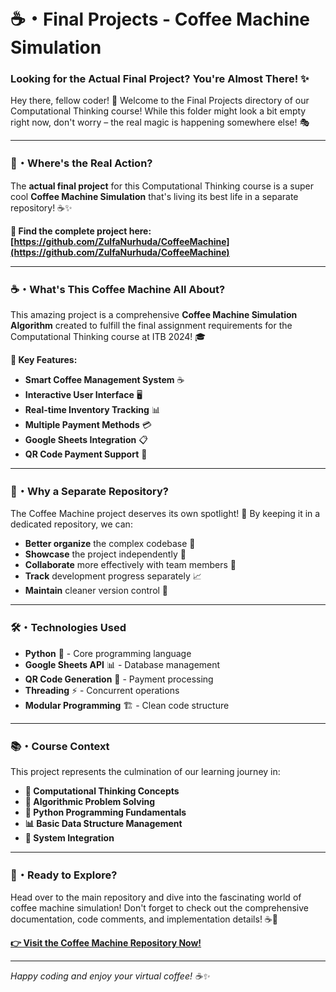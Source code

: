 # **☕・Final Projects - Coffee Machine Simulation**

### **Looking for the Actual Final Project? You're Almost There! ✨**

Hey there, fellow coder! 👋 Welcome to the Final Projects directory of our Computational Thinking course! While this folder might look a bit empty right now, don't worry – the real magic is happening somewhere else! 🎭

---

### **🚀・Where's the Real Action?**

The **actual final project** for this Computational Thinking course is a super cool **Coffee Machine Simulation** that's living its best life in a separate repository! ☕✨

**🔗 Find the complete project here:**
**[https://github.com/ZulfaNurhuda/CoffeeMachine](https://github.com/ZulfaNurhuda/CoffeeMachine)**

---

### **☕・What's This Coffee Machine All About?**

This amazing project is a comprehensive **Coffee Machine Simulation Algorithm** created to fulfill the final assignment requirements for the Computational Thinking course at ITB 2024! 🎓

**🌟 Key Features:**
- **Smart Coffee Management System** ☕
- **Interactive User Interface** 🖥️
- **Real-time Inventory Tracking** 📊
- **Multiple Payment Methods** 💳
- **Google Sheets Integration** 📋
- **QR Code Payment Support** 📱

---

### **🎯・Why a Separate Repository?**

The Coffee Machine project deserves its own spotlight! 🌟 By keeping it in a dedicated repository, we can:

- **Better organize** the complex codebase 📁
- **Showcase** the project independently 🎪
- **Collaborate** more effectively with team members 🤝
- **Track** development progress separately 📈
- **Maintain** cleaner version control 🔄

---

### **🛠️・Technologies Used**

- **Python** 🐍 - Core programming language
- **Google Sheets API** 📊 - Database management
- **QR Code Generation** 📱 - Payment processing
- **Threading** ⚡ - Concurrent operations
- **Modular Programming** 🏗️ - Clean code structure

---

### **📚・Course Context**

This project represents the culmination of our learning journey in:

- **🧠 Computational Thinking Concepts**
- **🔄 Algorithmic Problem Solving**
- **🐍 Python Programming Fundamentals**
- **📊 Basic Data Structure Management**
- **🔧 System Integration**

---

### **🎉・Ready to Explore?**

Head over to the main repository and dive into the fascinating world of coffee machine simulation! Don't forget to check out the comprehensive documentation, code comments, and implementation details! ☕🚀

**[👉 Visit the Coffee Machine Repository Now!](https://github.com/ZulfaNurhuda/CoffeeMachine)**

---

*Happy coding and enjoy your virtual coffee! ☕✨*
